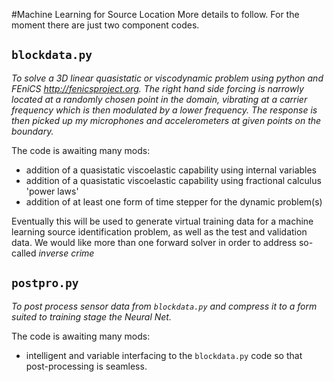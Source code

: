 #Machine Learning for Source Location
More details to follow. For the moment there are just two component codes.
 
## `blockdata.py`

*To solve a 3D linear quasistatic or viscodynamic problem using python and FEniCS <http://fenicsproject.org>. The right hand side forcing is narrowly located at a randomly chosen point in the domain, vibrating at a carrier frequency which is then modulated by a lower frequency. The response is then picked up my microphones and accelerometers at given points on the boundary.*

The code is awaiting many mods:

- addition of a quasistatic viscoelastic capability using internal variables
- addition of a quasistatic viscoelastic capability using fractional calculus 'power laws'
- addition of at least one form of time stepper for the dynamic problem(s)

Eventually this will be used to generate virtual training data for a machine learning source identification problem, as well as the test and validation data. We would like more than one forward solver in order to address so-called *inverse crime*

## `postpro.py`

*To post process sensor data from `blockdata.py` and compress it to a form suited to training stage the Neural Net.*

The code is awaiting many mods:

- intelligent and variable interfacing to the `blockdata.py` code so that post-processing is seamless. 


  
